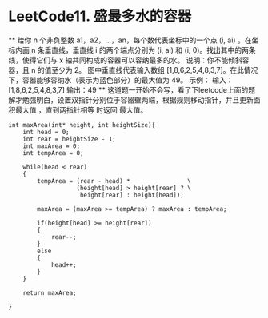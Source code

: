 # LeetCode11. 盛最多水的容器
**
给你 n 个非负整数 a1，a2，...，an，每个数代表坐标中的一个点 (i, ai) 。在坐标内画 n 条垂直线，垂直线 i 的两个端点分别为 (i, ai) 和 (i, 0)。找出其中的两条线，使得它们与 x 轴共同构成的容器可以容纳最多的水。
说明：你不能倾斜容器，且 n 的值至少为 2。
图中垂直线代表输入数组 [1,8,6,2,5,4,8,3,7]。在此情况下，容器能够容纳水（表示为蓝色部分）的最大值为 49。
示例：
输入：[1,8,6,2,5,4,8,3,7]
输出：49
**
这道题一开始不会写，看了下leetcode上面的题解才勉强明白，设置双指针分别位于容器壁两端，根据规则移动指针，并且更新面积最大值 ，直到两指针相等 时返回 最大值。
```
int maxArea(int* height, int heightSize){
    int head = 0;
    int rear = heightSize - 1;
    int maxArea = 0;
    int tempArea = 0;

    while(head < rear)
    {
        tempArea = (rear - head) *                \
                   (height[head] > height[rear] ? \
                    height[rear] : height[head]);

        maxArea = (maxArea >= tempArea) ? maxArea : tempArea;

        if(height[head] >= height[rear])
        {
            rear--;
        }
        else
        {
            head++;
        }
    }

    return maxArea;

}
```